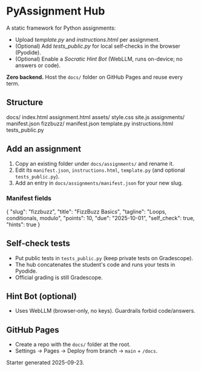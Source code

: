 # PyAssignment Hub

A static framework for Python assignments:
- Upload *template.py* and *instructions.html* per assignment.
- (Optional) Add *tests_public.py* for local self‑checks in the browser (Pyodide).
- (Optional) Enable a *Socratic Hint Bot* (WebLLM, runs on-device; no answers or code).

**Zero backend.** Host the `docs/` folder on GitHub Pages and reuse every term.

## Structure
docs/
  index.html
  assignment.html
  assets/
    style.css
    site.js
  assignments/
    manifest.json
    fizzbuzz/
      manifest.json
      template.py
      instructions.html
      tests_public.py

## Add an assignment
1. Copy an existing folder under `docs/assignments/` and rename it.
2. Edit its `manifest.json`, `instructions.html`, `template.py` (and optional `tests_public.py`).
3. Add an entry in `docs/assignments/manifest.json` for your new slug.

### Manifest fields
{
  "slug": "fizzbuzz",
  "title": "FizzBuzz Basics",
  "tagline": "Loops, conditionals, modulo",
  "points": 10,
  "due": "2025-10-01",
  "self_check": true,
  "hints": true
}

## Self‑check tests
- Put public tests in `tests_public.py` (keep private tests on Gradescope).
- The hub concatenates the student's code and runs your tests in Pyodide.
- Official grading is still Gradescope.

## Hint Bot (optional)
- Uses WebLLM (browser‑only, no keys). Guardrails forbid code/answers.

## GitHub Pages
- Create a repo with the `docs/` folder at the root.
- Settings → Pages → Deploy from branch → `main` + `/docs`.

Starter generated 2025-09-23.
